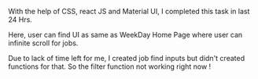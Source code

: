 With the help of CSS, react JS and Material UI, I completed this task in last 24 Hrs.

Here, user can find UI as same as WeekDay Home Page where user can infinite scroll for jobs.

Due to lack of time left for me, I created job find inputs but didn't created functions for that. So the filter function not working right now !
